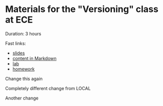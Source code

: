 
# Materials for the "Versioning" class at ECE

Duration: 3 hours

Fast links:

- [slides](content/slides.pdf)
- [content in Markdown](content/index.md)
- [lab](content/lab.md)
- [homework](content/homework.md)

Change this again

Completely different change from LOCAL

Another change
